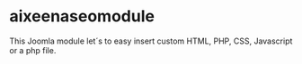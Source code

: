 # aixeenaseomodule
This Joomla module let´s to easy insert custom HTML, PHP, CSS, Javascript or a php file.
